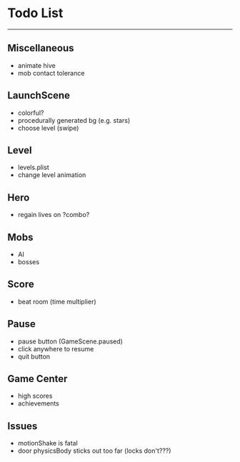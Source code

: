 # Todo List

---

## Miscellaneous
* animate hive
* mob contact tolerance

## LaunchScene
* colorful?
* procedurally generated bg (e.g. stars)
* choose level (swipe)

## Level
* levels.plist
* change level animation

## Hero
* regain lives on ?combo?

## Mobs
* AI
* bosses

## Score
* beat room (time multiplier)

## Pause
* pause button (GameScene.paused)
* click anywhere to resume
* quit button

## Game Center
* high scores
* achievements

## Issues
* motionShake is fatal
* door physicsBody sticks out too far (locks don't???)
